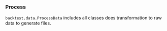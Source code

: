 ### Process
`backtest.data.ProcessData` includes all classes does transformation to raw data to generate files.
